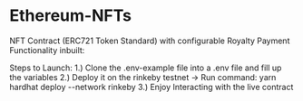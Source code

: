 # Ethereum-NFTs

NFT Contract (ERC721 Token Standard) with configurable Royalty Payment Functionality inbuilt:

Steps to Launch:
1.) Clone the .env-example file into a .env file and fill up the variables
2.) Deploy it on the rinkeby testnet -> Run command: yarn hardhat deploy --network rinkeby
3.) Enjoy Interacting with the live contract

